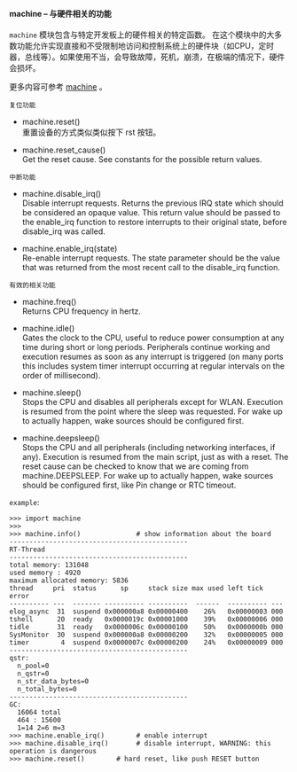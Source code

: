 #### **machine** – 与硬件相关的功能
`machine` 模块包含与特定开发板上的硬件相关的特定函数。 在这个模块中的大多数功能允许实现直接和不受限制地访问和控制系统上的硬件块（如CPU，定时器，总线等）。如果使用不当，会导致故障，死机，崩溃，在极端的情况下，硬件会损坏。

更多内容可参考 [machine](http://docs.micropython.org/en/latest/pyboard/library/machine.html) 。

`复位功能`

- machine.reset()  
  重置设备的方式类似类似按下 rst 按钮。

- machine.reset_cause()  
  Get the reset cause. See constants for the possible return values.

`中断功能`

- machine.disable_irq()  
  Disable interrupt requests. Returns the previous IRQ state which should be considered an opaque value. This return value should be passed to the enable_irq function to restore interrupts to their original state, before disable_irq was called.

- machine.enable_irq(state)  
  Re-enable interrupt requests. The state parameter should be the value that was returned from the most recent call to the disable_irq function.

`有效的相关功能`

- machine.freq()  
  Returns CPU frequency in hertz.

- machine.idle()  
  Gates the clock to the CPU, useful to reduce power consumption at any time during short or long periods. Peripherals continue working and execution resumes as soon as any interrupt is triggered (on many ports this includes system timer interrupt occurring at regular intervals on the order of millisecond).

- machine.sleep()  
  Stops the CPU and disables all peripherals except for WLAN. Execution is resumed from the point where the sleep was requested. For wake up to actually happen, wake sources should be configured first.

- machine.deepsleep()  
  Stops the CPU and all peripherals (including networking interfaces, if any). Execution is resumed from the main script, just as with a reset. The reset cause can be checked to know that we are coming from machine.DEEPSLEEP. For wake up to actually happen, wake sources should be configured first, like Pin change or RTC timeout.

`example`:

```
>>> import machine
>>>
>>> machine.info()              # show information about the board
---------------------------------------------
RT-Thread
---------------------------------------------
total memory: 131048
used memory : 4920
maximum allocated memory: 5836
thread     pri  status      sp     stack size max used left tick  error
---------- ---  ------- ---------- ----------  ------  ---------- ---
elog_async  31  suspend 0x000000a8 0x00000400    26%   0x00000003 000
tshell      20  ready   0x0000019c 0x00001000    39%   0x00000006 000
tidle       31  ready   0x0000006c 0x00000100    50%   0x0000000b 000
SysMonitor  30  suspend 0x000000a8 0x00000200    32%   0x00000005 000
timer        4  suspend 0x0000007c 0x00000200    24%   0x00000009 000
---------------------------------------------
qstr:
  n_pool=0
  n_qstr=0
  n_str_data_bytes=0
  n_total_bytes=0
---------------------------------------------
GC:
  16064 total
  464 : 15600
  1=14 2=6 m=3
>>> machine.enable_irq()        # enable interrupt
>>> machine.disable_irq()       # disable interrupt, WARNING: this operation is dangerous
>>> machine.reset()        # hard reset, like push RESET button
```